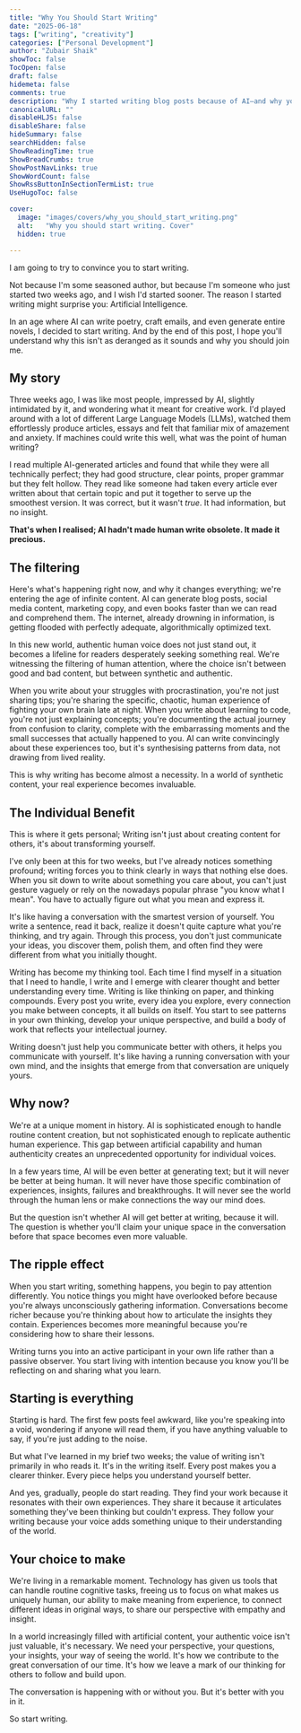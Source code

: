 ```yaml
---
title: "Why You Should Start Writing"
date: "2025-06-18"
tags: ["writing", "creativity"]
categories: ["Personal Development"]
author: "Zubair Shaik"
showToc: false
TocOpen: false
draft: false
hidemeta: false
comments: true
description: "Why I started writing blog posts because of AI—and why you should too. In a world of synthetic content, your authentic voice has never been more valuable."
canonicalURL: ""
disableHLJS: false
disableShare: false
hideSummary: false
searchHidden: false
ShowReadingTime: true
ShowBreadCrumbs: true
ShowPostNavLinks: true
ShowWordCount: false
ShowRssButtonInSectionTermList: true
UseHugoToc: false

cover:
  image: "images/covers/why_you_should_start_writing.png"
  alt:   "Why you should start writing. Cover"
  hidden: true

---
```

I am going to try to convince you to start writing.

Not because I'm some seasoned author, but because I'm someone who just started two weeks ago, and I wish I'd started sooner. The reason I started writing might surprise you: Artificial Intelligence.

In an age where AI can write poetry, craft emails, and even generate entire novels, I decided to start writing. And by the end of this post, I hope you'll understand why this isn't as deranged as it sounds and why you should join me.

## My story
Three weeks ago, I was like most people, impressed by AI, slightly intimidated by it, and wondering what it meant for creative work. I'd played around with a lot of different Large Language Models (LLMs), watched them effortlessly produce articles, essays and felt that familiar mix of amazement and anxiety. If machines could write this well, what was the point of human writing?

I read multiple AI-generated articles and found that while they were all technically perfect; they had good structure, clear points, proper grammar but they felt hollow. They read like someone had taken every article ever written about that certain topic and put it together to serve up the smoothest version. It was correct, but it wasn't *true*. It had information, but no insight. 

**That's when I realised; AI hadn't made human write obsolete. It made it precious.**

## The filtering
Here's what's happening right now, and why it changes everything; we're entering the age of infinite content. AI can generate blog posts, social media content, marketing copy, and even books faster than we can read and comprehend them. The internet, already drowning in information, is getting flooded with perfectly adequate, algorithmically optimized text.

In this new world, authentic human voice does not just stand out, it becomes a lifeline for readers desperately seeking something real. We're witnessing the filtering of human attention, where the choice isn't between good and bad content, but between synthetic and authentic.

When you write about your struggles with procrastination, you're not just sharing tips; you're sharing the specific, chaotic, human experience of fighting your own brain late at night. When you write about learning to code, you're not just explaining concepts; you're documenting the actual journey from confusion to clarity, complete with the embarrassing moments and the small successes that actually happened to you. AI can write convincingly about these experiences too, but it's synthesising patterns from data, not drawing from lived reality.

This is why writing has become almost a necessity. In a world of synthetic content, your real experience becomes invaluable.

## The Individual Benefit
This is where it gets personal; Writing isn't just about creating content for others, it's about transforming yourself.

I've only been at this for two weeks, but I've already notices something profound; writing forces you to think clearly in ways that nothing else does. When you sit down to write about something you care about, you can't just gesture vaguely or rely on the nowadays popular phrase "you know what I mean". You have to actually figure out what you mean and express it.

It's like having a conversation with the smartest version of yourself. You write a sentence, read it back, realize it doesn't quite capture what you're thinking, and try again. Through this process, you don't just communicate your ideas, you discover them, polish them, and often find they were different from what you initially thought.

Writing has become my thinking tool. Each time I find myself in a situation that I need to handle, I write and I emerge with clearer thought and better understanding every time. Writing is like thinking on paper, and thinking compounds. Every post you write, every idea you explore, every connection you make between concepts, it all builds on itself. You start to see patterns in your own thinking, develop your unique perspective, and build a body of work that reflects your intellectual journey. 

Writing doesn't just help you communicate better with others, it helps you communicate with yourself. It's like having a running conversation with your own mind, and the insights that emerge from that conversation are uniquely yours.

## Why now?
We're at a unique moment in history. AI is sophisticated enough to handle routine content creation, but not sophisticated enough to replicate authentic human experience. This gap between artificial capability and human authenticity creates an unprecedented opportunity for individual voices.

In a few years time, AI will be even better at generating text; but it will never be better at being human. It will never have those specific combination of experiences, insights, failures and breakthroughs. It will never see the world through the human lens or make connections the way our mind does.

But the question isn't whether AI will get better at writing, because it will. The question is whether you'll claim your unique space in the conversation before that space becomes even more valuable.

## The ripple effect
When you start writing, something happens, you begin to pay attention differently. You notice things you might have overlooked before because you're always unconsciously gathering information. Conversations become richer because you're thinking about how to articulate the insights they contain. Experiences becomes more meaningful because you're considering how to share their lessons.

Writing turns you into an active participant in your own life rather than a passive observer. You start living with intention because you know you'll be reflecting on and sharing what you learn.

## Starting is everything
Starting is hard. The first few posts feel awkward, like you're speaking into a void, wondering if anyone will read them, if you have anything valuable to say, if you're just adding to the noise.

But what I've learned in my brief two weeks; the value of writing isn't primarily in who reads it. It's in the writing itself. Every post makes you a clearer thinker. Every piece helps you understand yourself better. 

And yes, gradually, people do start reading. They find your work because it resonates with their own experiences. They share it because it articulates something they've been thinking but couldn't express. They follow your writing because your voice adds something unique to their understanding of the world.

## Your choice to make
We're living in a remarkable moment. Technology has given us tools that can handle routine cognitive tasks, freeing us to focus on what makes us uniquely human, our ability to make meaning from experience, to connect different ideas in original ways, to share our perspective with empathy and insight.

In a world increasingly filled with artificial content, your authentic voice isn't just valuable, it's necessary. We need your perspective, your questions, your insights, your way of seeing the world. It's how we contribute to the great conversation of our time. It's how we leave a mark of our thinking for others to follow and build upon.

The conversation is happening with or without you. But it's better with you in it.

So start writing.